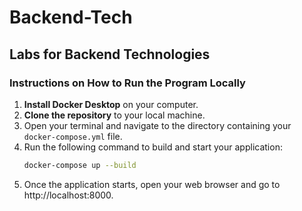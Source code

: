 # Backend-Tech
## Labs for Backend Technologies

### Instructions on How to Run the Program Locally

1. **Install Docker Desktop** on your computer.
2. **Clone the repository** to your local machine.
3. Open your terminal and navigate to the directory containing your `docker-compose.yml` file.
4. Run the following command to build and start your application:
   ```bash
   docker-compose up --build
5. Once the application starts, open your web browser and go to http://localhost:8000.
